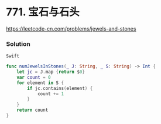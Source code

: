 # 771. 宝石与石头

<https://leetcode-cn.com/problems/jewels-and-stones>

### Solution

`Swift`

```swift
func numJewelsInStones(_ J: String, _ S: String) -> Int {
    let jc = J.map {return $0}
    var count = 0
    for element in S {
        if jc.contains(element) {
            count += 1
        }
    }
    return count
}

```